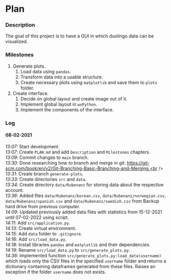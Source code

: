 # Plan

### Description
The goal of this project is to have a GUI in which duolingo data can be visualized.

### Milestones
1. Generate plots.
	1. Load data using `pandas`.
	2. Transform data into a usable structure.
	3. Create necessary plots using `matplotlib` and save them to `plots` folder.
2. Create interface.
	1. Decide on global layout and create image out of it.
	2. Implement global layout in `wxPython`.
	3. Implement the components of the interface.

### Log
#### 08-02-2021
*13:07*: Start development.<br />
*13:07*: Create `PLAN.md` and add `Description` and `Milestones` chapters.<br />
*13:09*: Commit changes to `main` branch.<br />
*13:30*: Done researching how to branch and merge in git: https://git-scm.com/book/en/v2/Git-Branching-Basic-Branching-and-Merging.<br />
*13:31*: Create branch `generate-plots`.<br />
*13:33*: Create directories `src` and `data`.<br />
*13:34*: Create directory `data/Rubenanz` for storing data about the respective account.<br />
*13:36*: Added files `data/Rubenanz/korean.csv`, `data/Rubenanz/norwegian.csv`, `data/Rubenanz/spanish.csv` and `data/Rubenanz/swedish.csv` from Backup hard drive from previous computer.<br />
*14:09*: Updated previously added data files with statistics from 15-12-2021 until 07-02-2022 using script.<br />
*14:11*: Add `src/application.py`.<br />
*14:13*: Create virtual environment.<br />
*14:15*: Add `data` folder to `.gitignore`.<br />
*14:16*: Add `src/load_data.py`.<br />
*14:18*: Install libraries `pandas` and `matplotlib` and their dependencies.<br />
*14:19*: Rename `src/load_data.py` to `src/generate_plots.py`.<br />
*14:36*: Implemented function `src/generate_plots.py:load_data(username)` which loads only the CSV files in the specified `username` folder and returns a dictionary containing dataframes generated from these files. Raises an exception if the folder `username` does not exists.<br />